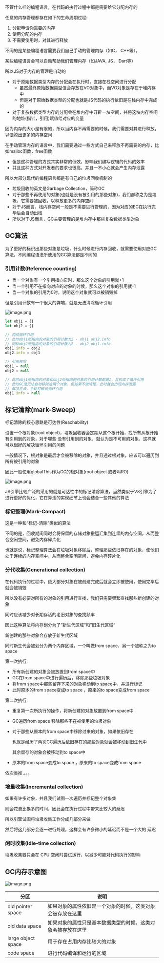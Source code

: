 不管什么样的编程语言，在代码的执行过程中都是需要给它分配内存的

任意的内存管理都存在如下的生命周期过程:

1. 分配申请你需要的内存
2. 使用分配的内存
3. 不需要使用时，对其进行释放

不同的是某些编程语言需要我们自己手动的管理内存（如C， C++等），

某些编程语言会可以自动帮助我们管理内存（如JAVA, JS， Dart等）



所以JS对于内存的管理是自动的

- 对于原始数据类型内存的分配会在执行时，直接在栈空间进行分配
  - 虽然最终原始数据类型值会存放在VO对象中，而VO对象是存在于堆内存中
  - 但是对于原始数据类型的分配也就是JS代码的执行依旧是在栈内存中完成的
- 对于复杂数据类型内存的分配会在堆内存中开辟一块空间，并将这块内存空间的地址(指针，引用)赋值给对应的变量



因为内存的大小是有限的，所以当内存不再需要的时候，我们需要对其进行释放，以便腾出更多的内存空间

在手动管理内存的语言中，我们需要通过一些方式自己来释放不再需要的内存，比如malloc函数，free函数

+ 但是这种管理的方式其实非常的低效，影响我们编写逻辑的代码的效率
+ 并且这种方式对开发者的要求也很高，并且一不小心就会产生内存泄露



所以大部分现代的编程语言都是有自己的垃圾回收机制的

+ 垃圾回收的英文是Garbage Collection，简称GC
+ 对于那些不再使用的对象(也就是没有被引用的那些对象)，我们都称之为是垃圾，它需要被回收，以释放更多的内存空间
+ 对于JS而言，栈内存空间一般是不需要进行管理的，因为对应的EC在执行完毕后会自动出栈
+ 所以对于JS而言，GC主要管理的是堆内存中那些复杂数据类型对象



## GC算法

为了更好的标识出那些对象是垃圾，什么时候进行内存回收，就需要使用对应GC算法，不同编程语法所使用的GC算法都是不同的



### 引用计数(Reference counting)

+ 当一个对象有一个引用指向它时，那么这个对象的引用就+1
+ 当一个引用不在指向对应的对象的时候，那么这个对象的引用就-1
+ 当一个对象的引用为0时，说明这个对象就可以被销毁掉

但是引用计数有一个很大的弊端，就是无法清除循环引用

![image.png](https://s2.loli.net/2022/06/12/j7D38ALnZVzatoX.png) 

```js
let obj1 = {}
let obj2 = {}

// 构成循环引用
// 此时obj1所指向的对象的引用计数为2 - obj1 obj2.info
// 同样obj2所指向的对象的引用计数为2 - obj2 obj1.info
obj1.info = obj2
obj2.info = obj1

// 引用移除
obj1 = null
obj2 = null

// 此时obj1所指向的对象和obj2所指向的对象的引用计数都是1，且构成了循环引用
// 此时GC是无法自动移除这两个对象，但如果不做清理，此时就会出现内存泄露
// 解决方法，手动打破该循环引用
obj1.info = null
```



## 标记清除(mark-Sweep)

标记清除的核心思路是可达性(Reachability)

设置一个根对象(root object)，垃圾回收器会定期从这个根开始，找所有从根开始有引用到的对象，对于哪些 没有引用到的对象，就认为是不可用的对象，这样就可以很好的解决循环引用的问题

一般情况下，根对象是最后才会被移除的对象，并且通过根对象，应该可以遍历到所有被引用的对象

因此一般使用globalThis作为GC的根对象(root object 或者叫RO)

![image.png](https://s2.loli.net/2022/06/12/piEQdjoOG4aYHDl.png) 





JS引擎比较广泛的采用的就是可达性中的标记清除算法，当然类似于V8引擎为了进行更好的优化，它在算法的实现细节上也会结合一些其他的算法



### 标记整理(Mark-Compact)

这是一种和“标记-清除”类似的算法

不同的是，回收期间同时会将保留的存储对象搬运汇集到连续的内存空间，从而整合空闲空间，避免内存碎片化

也就是说，标记整理算法会在垃圾对象移除后，整理那些依旧存在的对象，使他们处于连续的内存空间中，从而整合空闲空间，避免内存碎片化



### 分代收集(Generational collection)

在代码执行的过程中，绝大部分对象在被创建完成后就会立即被使用，使用完毕后就会被销毁

所以没有必要对所有的对象的引用进行查找，我们只需要频繁查找那些新创建的对象

同时应该减少对长期存活的老旧对象的查找频率

因此这种算法将内存划分为了”新生代区域“和”旧生代区域“

新创建的那些对象会存放于新生代区域

同时新生代会被划分为两个内存区域，一个叫做from space，另一个被称之为to space

第一次执行: 

+ 所有新创建的对象会被放置到from space中
+ GC在from space中进行遍历后，移除那些垃圾对象
+ 将from space中那些留存下来的对象移动到to space中，并进行标记
+ 此时原本的from space变成to space ，原来的to space变成from space

第二次执行:

+ 重复第一次所执行的操作，将新创建的对象放置到from space中

+ GC遍历from space 移除那些不在被使用的垃圾对象

+ 对于那些从原本的from space中移除过来的对象，如果依旧存在

  也就是经历了两次GC遍历后依旧存在的那些对象就会被移动到旧生代中

  其余留存的对象会被移动到to space中

+ 原本的from space变成to space ，原来的to space变成from space

依次类推 。。。



### 增量收集(Incremental collection)

如果有许多对象，并且我们试图一次遍历并标记整个对象集

则会花费比挨多的时间，因此会在执行过程中带来比较大的延迟

所以引擎试图将垃圾收集工作分成几部分来做

然后将这几部分会逐一进行处理，这样会有许多微小的延迟而不是一个大的 延迟



### 闲时收集(Idle-time collection)

垃圾收集器只会在 CPU 空闲时尝试运行，以减少可能对代码执行的影响



## GC内存示意图

![image.png](https://s2.loli.net/2022/06/12/twuIBJXKg31EN8n.png) 

| 分区               | 说明                                                         |
| ------------------ | ------------------------------------------------------------ |
| old pointer space  | 如果对象的属性依旧是一个对象的时候，这类对象会被存放在这里   |
| old data space     | 如果对象的属性只是基本数据类型的时候，这类对象会被存放在这里 |
| large object space | 用于存在占用内存比较大的对象                                 |
| code space         | 进行代码编译和运行的区域                                     |

